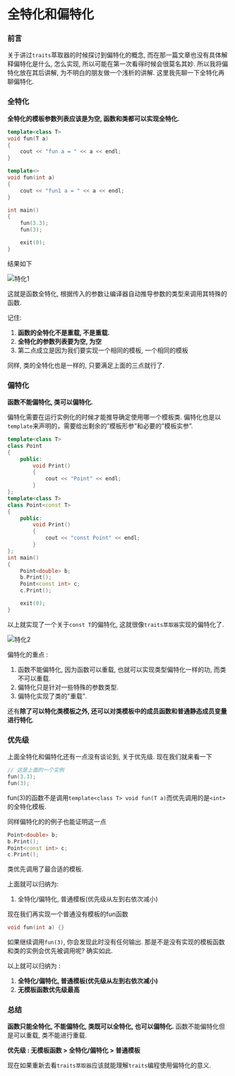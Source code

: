 # 全特化和偏特化

### 前言

关于讲过`traits`萃取器的时候探讨到偏特化的概念, 而在那一篇文章也没有具体解释偏特化是什么, 怎么实现, 所以可能在第一次看得时候会很莫名其妙. 所以我将偏特化放在其后讲解, 为不明白的朋友做一个浅析的讲解. 这里我先聊一下全特化再聊偏特化. 



### 全特化

**全特化的模板参数列表应该是为空, 函数和类都可以实现全特化.**

```c++
template<class T>
void fun(T a)
{
	cout << "fun a = " << a << endl;
}

template<>
void fun(int a)
{
	cout << "fun1 a = " << a << endl;
}

int main()
{
	fun(3.3);
	fun(3);

	exit(0);
}
```

结果如下

![特化1](D:/Gitrepo/TinySTL/Notes/imgs/特化1.png)

这就是函数全特化, 根据传入的参数让编译器自动推导参数的类型来调用其特殊的函数. 

记住: 

1.  **函数的全特化不是重载, 不是重载.**  
2.  **全特化的参数列表要为空, 为空**
3.  第二点成立是因为我们要实现一个相同的模板, 一个相同的模板

同样, 类的全特化也是一样的, 只要满足上面的三点就行了.



### 偏特化

**函数不能偏特化, 类可以偏特化.** 

偏特化需要在运行实例化的时候才能推导确定使用哪一个模板类.  偏特化也是以`template`来声明的，需要给出剩余的”模板形参”和必要的”模板实参”.

```c++
template<class T>
class Point
{
	public:
		void Print()
		{
			cout << "Point" << endl;
		}
};
template<class T>
class Point<const T>
{
	public:
		void Print()
		{
			cout << "const Point" << endl;
		}
};
int main()
{
	Point<double> b;
	b.Print();
	Point<const int> c;
	c.Print();

	exit(0);
}
```



以上就实现了一个关于`const T`的偏特化, 这就很像`traits萃取器`实现的偏特化了.

![特化2](D:/Gitrepo/TinySTL/Notes/imgs/特化2.png)

偏特化的重点 : 

1.  函数不能偏特化, 因为函数可以重载, 也就可以实现类型偏特化一样的功, 而类不可以重载.
2.  偏特化只是针对一些特殊的参数类型.
3.  偏特化实现了类的"重载".

还有**除了可以特化类模板之外, 还可以对类模板中的成员函数和普通静态成员变量进行特化**.



### 优先级

上面全特化和偏特化还有一点没有谈论到, 关于优先级. 现在我们就来看一下

```c++
// 这是上面的一个实例
fun(3.3);
fun(3);
```

fun(3)的函数不是调用`template<class T> void fun(T a)`而优先调用的是`<int>`的全特化模板. 

同样偏特化的的例子也能证明这一点

```c++
Point<double> b;
b.Print();
Point<const int> c;
c.Print();
```

类优先调用了最合适的模板. 

上面就可以归纳为:

1.  全特化/偏特化, 普通模板(优先级从左到右依次减小)



现在我们再实现一个普通没有模板的fun函数

```c++
void fun(int a) {}
```

如果继续调用`fun(3)`, 你会发现此时没有任何输出. 那是不是没有实现的模板函数和类的实例会优先被调用呢? 确实如此. 

以上就可以归纳为 : 

1.  **全特化/偏特化, 普通模板(优先级从左到右依次减小)**
2.  **无模板函数优先级最高**



### 总结

**函数只能全特化, 不能偏特化, 类既可以全特化, 也可以偏特化.**  函数不能偏特化但是可以重载, 类不能进行重载. 

**优先级 : 无模板函数 > 全特化/偏特化 > 普通模板** 

现在如果重新去看`traits萃取器`应该就能理解`traits`编程使用偏特化的意义.